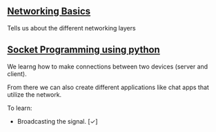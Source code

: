 ## [Networking Basics](./networking-basics)
Tells us about the different networking layers 

## [Socket Programming using python](./python-network-sockets)
We learng how to make connections between two devices (server and client).

From there we can also create different applications like chat apps that utilize the network.

To learn:

- Broadcasting the signal. [&check;] 